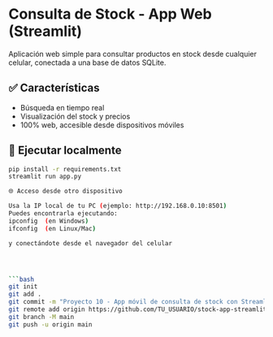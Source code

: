 # Consulta de Stock - App Web (Streamlit)

Aplicación web simple para consultar productos en stock desde cualquier celular, conectada a una base de datos SQLite.

## ✅ Características

- Búsqueda en tiempo real
- Visualización del stock y precios
- 100% web, accesible desde dispositivos móviles

## 🚀 Ejecutar localmente

```bash
pip install -r requirements.txt
streamlit run app.py

🌐 Acceso desde otro dispositivo

Usa la IP local de tu PC (ejemplo: http://192.168.0.10:8501)
Puedes encontrarla ejecutando:
ipconfig  (en Windows)
ifconfig  (en Linux/Mac)

y conectándote desde el navegador del celular




```bash
git init
git add .
git commit -m "Proyecto 10 - App móvil de consulta de stock con Streamlit"
git remote add origin https://github.com/TU_USUARIO/stock-app-streamlit.git
git branch -M main
git push -u origin main

